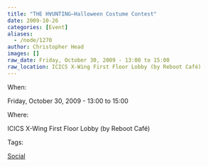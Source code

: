 ```yaml
---
title: "THE H∀UNTING—Halloween Costume Contest"
date: 2009-10-26
categories: [Event]
aliases:
  - /node/1270
author: Christopher Head
images: []
raw_date: Friday, October 30, 2009 - 13:00 to 15:00
raw_location: ICICS X-Wing First Floor Lobby (by Reboot Café)
---
```


When: 

Friday, October 30, 2009 - 13:00 to 15:00

Where: 

ICICS X-Wing First Floor Lobby (by Reboot Café)

Tags: 

[Social](/social)
